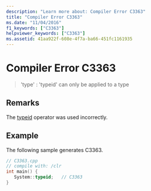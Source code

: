 ```yaml
---
description: "Learn more about: Compiler Error C3363"
title: "Compiler Error C3363"
ms.date: "11/04/2016"
f1_keywords: ["C3363"]
helpviewer_keywords: ["C3363"]
ms.assetid: 41aa922f-608e-4f7a-ba66-451fc1161935
---
```

# Compiler Error C3363

> 'type' : 'typeid' can only be applied to a type

## Remarks

The [typeid](../../extensions/typeid-cpp-component-extensions.md) operator was used incorrectly.

## Example

The following sample generates C3363.

```cpp
// C3363.cpp
// compile with: /clr
int main() {
   System::typeid;   // C3363
}
```
